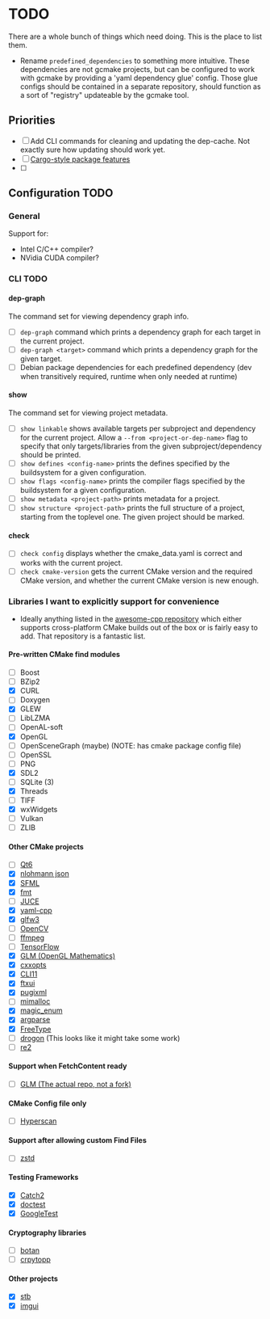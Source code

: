 # TODO

There are a whole bunch of things which need doing. This is the place to list them.

- Rename `predefined_dependencies` to something more intuitive. These dependencies are not gcmake projects,
  but can be configured to work with gcmake by providing a 'yaml dependency glue' config. Those glue configs
  should be contained in a separate repository, should function as a sort of "registry" updateable by the
  gcmake tool.

## Priorities

- [ ] Add CLI commands for cleaning and updating the dep-cache. Not exactly sure how updating should work yet.
- [ ] [Cargo-style package features](https://doc.rust-lang.org/cargo/reference/features.html)
- [ ] 

## Configuration TODO

### General

Support for:

- Intel C/C++ compiler?
- NVidia CUDA compiler?

### CLI TODO

#### dep-graph

The command set for viewing dependency graph info.

- [ ] `dep-graph` command which prints a dependency graph for each target in the current project.
- [ ] `dep-graph <target>` command which prints a dependency graph for the given target.
- [ ] Debian package dependencies for each predefined dependency (dev when transitively required, runtime when only needed at runtime)

#### show

The command set for viewing project metadata.

- [ ] `show linkable` shows available targets per subproject and dependency for the current project.
        Allow a `--from <project-or-dep-name>` flag to specify that only targets/libraries from
        the given subproject/dependency should be printed.
- [ ] `show defines <config-name>` prints the defines specified by the buildsystem for a
        given configuration.
- [ ] `show flags <config-name>` prints the compiler flags specified by the buildsystem for
        a given configuration.
- [ ] `show metadata <project-path>` prints metadata for a project.
- [ ] `show structure <project-path>` prints the full structure of a project, starting from the toplevel
        one. The given project should be marked.

#### check

- [ ] `check config` displays whether the cmake_data.yaml is correct and works with the current project.
- [ ] `check cmake-version` gets the current CMake version and the required CMake version, and whether
        the current CMake version is new enough.

### Libraries I want to explicitly support for convenience

- Ideally anything listed in the [awesome-cpp repository](https://github.com/fffaraz/awesome-cpp) which either
  supports cross-platform CMake builds out of the box or is fairly easy to add. That repository is a fantastic
  list.

#### Pre-written CMake find modules

- [ ] Boost
- [ ] BZip2
- [x] CURL
- [ ] Doxygen
- [x] GLEW
- [ ] LibLZMA
- [ ] OpenAL-soft
- [x] OpenGL
- [ ] OpenSceneGraph (maybe) (NOTE: has cmake package config file)
- [ ] OpenSSL
- [ ] PNG
- [x] SDL2
- [ ] SQLite (3)
- [x] Threads
- [ ] TIFF
- [x] wxWidgets
- [ ] Vulkan
- [ ] ZLIB

#### Other CMake projects

- [ ] [Qt6](https://www.qt.io/product/qt6)
- [x] [nlohmann json](https://github.com/nlohmann/json)
- [x] [SFML](https://www.sfml-dev.org/)
- [x] [fmt](https://github.com/fmtlib/fmt)
- [ ] [JUCE](https://juce.com/)
- [x] [yaml-cpp](https://github.com/jbeder/yaml-cpp)
- [x] [glfw3](https://www.glfw.org/)
- [ ] [OpenCV](https://opencv.org/)
- [ ] [ffmpeg](https://www.ffmpeg.org/)
- [ ] [TensorFlow](https://www.tensorflow.org/)
- [x] [GLM (OpenGL Mathematics)](https://github.com/g-truc/glm)
- [x] [cxxopts](https://github.com/jarro2783/cxxopts)
- [x] [CLI11](https://github.com/CLIUtils/CLI11)
- [x] [ftxui](https://github.com/ArthurSonzogni/FTXUI)
- [x] [pugixml](https://github.com/zeux/pugixml)
- [ ] [mimalloc](https://github.com/microsoft/mimalloc)
- [x] [magic_enum](https://github.com/Neargye/magic_enum)
- [x] [argparse](https://github.com/p-ranav/argparse)
- [x] [FreeType](https://freetype.org/index.html)
- [ ] [drogon](https://github.com/drogonframework/drogon) (This looks like it might take some work)
- [ ] [re2](https://github.com/google/re2)

#### Support when FetchContent ready

- [ ] [GLM (The actual repo, not a fork)](https://github.com/g-truc/glm)

#### CMake Config file only

- [ ] [Hyperscan](https://github.com/intel/hyperscan)

#### Support after allowing custom Find Files

- [ ] [zstd](https://github.com/facebook/zstd)

#### Testing Frameworks

- [x] [Catch2](https://github.com/catchorg/Catch2)
- [x] [doctest](https://github.com/doctest/doctest)
- [x] [GoogleTest](https://github.com/google/googletest)

#### Cryptography libraries

- [ ] [botan](https://github.com/randombit/botan)
- [ ] [crpytopp](https://github.com/weidai11/cryptopp)

#### Other projects

- [x] [stb](https://github.com/nothings/stb)
- [x] [imgui](https://github.com/ocornut/imgui)
